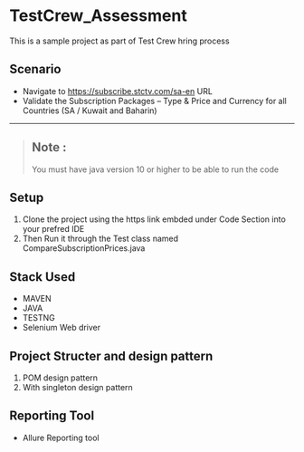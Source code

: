 # TestCrew_Assessment
This is a sample project as part of Test Crew hring process 
## Scenario
- Navigate to https://subscribe.stctv.com/sa-en URL
- Validate the Subscription Packages – Type &amp; Price and Currency for all Countries (SA /
Kuwait and Baharin)
---
> ## Note : 
> You must have java version 10 or higher to be able to run the code 
## Setup
1. Clone the project using the https link embded under Code Section into your prefred IDE
2. Then Run it through the Test class named CompareSubscriptionPrices.java

## Stack Used 
- MAVEN
- JAVA 
- TESTNG 
- Selenium Web driver 

## Project Structer and design pattern 
1. POM design pattern 
2. With singleton design pattern 

## Reporting Tool 
- Allure Reporting tool 
